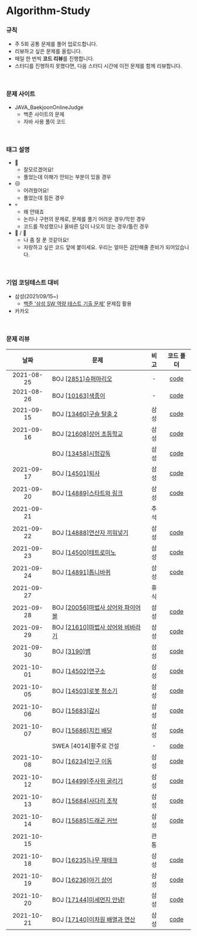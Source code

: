 # Algorithm-Study

### 규칙
* 주 5회 공통 문제를 풀어 업로드합니다.
* 리뷰하고 싶은 문제를 올립니다.
* 매일 한 번씩 **코드 리뷰**를 진행합니다.
* 스터디를 진행하지 못했다면, 다음 스터디 시간에 이전 문제를 함께 리뷰합니다.
<br>

### 문제 사이트
* JAVA_BaekjoonOnlineJudge
  * 백준 사이트의 문제
  * 자바 사용 풀이 코드
<br>

### 태그 설명
* 🤪
  * 잘모르겠어요!
  * 풀었는데 이해가 안되는 부분이 있을 경우
* 😒
  * 어려웠어요!
  * 풀었는데 힘든 경우
* 💀
  * 왜 안돼죠
  * 논리나 구현의 문제로, 문제를 풀기 어려운 경우/막힌 경우
  * 코드를 작성했으나 올바른 답이 나오지 않는 경우/틀린 경우
* 👑 / 💐
  * 나 좀 잘 푼 것같아요!
  * 자랑하고 싶은 코드 앞에 붙이세요. 우리는 얼마든 감탄해줄 준비가 되어있습니다.
<br>

### 기업 코딩테스트 대비
* 삼성(2021/09/15~)
  * [백준 '삼성 SW 역량 테스트 기출 문제'](https://www.acmicpc.net/workbook/view/1152) 문제집 활용
* 카카오
<br>
 
### 문제 리뷰
<!--|2021-10-00|BOJ [[]](https://www.acmicpc.net/problem/)|||-->
|날짜|문제|비고|코드 폴더|
|:---:|-------------------------------------------------------------------------------------------------------------------|:----------:|:------------:|
|2021-08-25|BOJ [[2851]슈퍼마리오](https://www.acmicpc.net/problem/2851)|-|[code](https://github.com/jeomn/Algorithm-Study/tree/main/JAVA_BaekjoonOnlineJudge/%EA%B5%AC%ED%98%84/%5B2851%5D%EC%8A%88%ED%8D%BC%EB%A7%88%EB%A6%AC%EC%98%A4)|
|2021-08-26|BOJ [[10163]색종이](https://www.acmicpc.net/problem/10163)|-|[code](https://github.com/jeomn/Algorithm-Study/tree/main/JAVA_BaekjoonOnlineJudge/%EA%B5%AC%ED%98%84/%5B10163%5D%EC%83%89%EC%A2%85%EC%9D%B4)|
|2021-09-15|BOJ [[13460]구슬 탈출 2](https://www.acmicpc.net/problem/13460)|삼성|[code](https://github.com/jeomn/Algorithm-Study/tree/main/JAVA_BaekjoonOnlineJudge/%EC%82%BC%EC%84%B1%20SW%20%EC%97%AD%EB%9F%89%20%ED%85%8C%EC%8A%A4%ED%8A%B8%20%EA%B8%B0%EC%B6%9C%20%EB%AC%B8%EC%A0%9C/%5B13460%5D%EA%B5%AC%EC%8A%AC%20%ED%83%88%EC%B6%9C%202)|
|2021-09-16|BOJ [[21608]상어 초등학교](https://www.acmicpc.net/problem/21608)|삼성|[code](https://github.com/jeomn/Algorithm-Study/tree/main/JAVA_BaekjoonOnlineJudge/%EC%82%BC%EC%84%B1%20SW%20%EC%97%AD%EB%9F%89%20%ED%85%8C%EC%8A%A4%ED%8A%B8%20%EA%B8%B0%EC%B6%9C%20%EB%AC%B8%EC%A0%9C/%5B21608%5D%EC%83%81%EC%96%B4%20%EC%B4%88%EB%93%B1%ED%95%99%EA%B5%90)|
||BOJ [[13458]시험감독](https://www.acmicpc.net/problem/13458)|삼성|[code](https://github.com/jeomn/Algorithm-Study/tree/main/JAVA_BaekjoonOnlineJudge/%EC%82%BC%EC%84%B1%20SW%20%EC%97%AD%EB%9F%89%20%ED%85%8C%EC%8A%A4%ED%8A%B8%20%EA%B8%B0%EC%B6%9C%20%EB%AC%B8%EC%A0%9C/%5B13458%5D%EC%8B%9C%ED%97%98%20%EA%B0%90%EB%8F%85)|
|2021-09-17|BOJ [[14501]퇴사](https://www.acmicpc.net/problem/14501)|삼성|[code](https://github.com/jeomn/Algorithm-Study/tree/main/JAVA_BaekjoonOnlineJudge/%EC%82%BC%EC%84%B1%20SW%20%EC%97%AD%EB%9F%89%20%ED%85%8C%EC%8A%A4%ED%8A%B8%20%EA%B8%B0%EC%B6%9C%20%EB%AC%B8%EC%A0%9C/%5B14501%5D%ED%87%B4%EC%82%AC)|
|2021-09-20|BOJ [[14889]스타트와 링크](https://www.acmicpc.net/problem/14889)|삼성|[code](https://github.com/jeomn/Algorithm-Study/tree/main/JAVA_BaekjoonOnlineJudge/%EC%82%BC%EC%84%B1%20SW%20%EC%97%AD%EB%9F%89%20%ED%85%8C%EC%8A%A4%ED%8A%B8%20%EA%B8%B0%EC%B6%9C%20%EB%AC%B8%EC%A0%9C/%5B14889%5D%EC%8A%A4%ED%83%80%ED%8A%B8%EC%99%80%20%EB%A7%81%ED%81%AC)|
|2021-09-21||추석||
|2021-09-22|BOJ [[14888]연산자 끼워넣기](https://www.acmicpc.net/problem/14888)|삼성|[code](https://github.com/jeomn/Algorithm-Study/tree/main/JAVA_BaekjoonOnlineJudge/%EC%82%BC%EC%84%B1%20SW%20%EC%97%AD%EB%9F%89%20%ED%85%8C%EC%8A%A4%ED%8A%B8%20%EA%B8%B0%EC%B6%9C%20%EB%AC%B8%EC%A0%9C/%5B14888%5D%EC%97%B0%EC%82%B0%EC%9E%90%20%EB%81%BC%EC%9B%8C%EB%84%A3%EA%B8%B0)|
|2021-09-23|BOJ [[14500]테트로미노](https://www.acmicpc.net/problem/14500)|삼성|[code](https://github.com/jeomn/Algorithm-Study/tree/main/JAVA_BaekjoonOnlineJudge/%EC%82%BC%EC%84%B1%20SW%20%EC%97%AD%EB%9F%89%20%ED%85%8C%EC%8A%A4%ED%8A%B8%20%EA%B8%B0%EC%B6%9C%20%EB%AC%B8%EC%A0%9C/%5B14500%5D%ED%85%8C%ED%8A%B8%EB%A1%9C%EB%AF%B8%EB%85%B8)|
|2021-09-24|BOJ [[14891]톱니바퀴](https://www.acmicpc.net/problem/14891)|삼성|[code](https://github.com/jeomn/Algorithm-Study/tree/main/JAVA_BaekjoonOnlineJudge/%EC%82%BC%EC%84%B1%20SW%20%EC%97%AD%EB%9F%89%20%ED%85%8C%EC%8A%A4%ED%8A%B8%20%EA%B8%B0%EC%B6%9C%20%EB%AC%B8%EC%A0%9C/%5B14891%5D%ED%86%B1%EB%8B%88%EB%B0%94%ED%80%B4)|
|2021-09-27||휴식||
|2021-09-28|BOJ [[20056]마법사 상어와 파이어볼](https://www.acmicpc.net/problem/20056)|삼성|[code](https://github.com/jeomn/Algorithm-Study/tree/main/JAVA_BaekjoonOnlineJudge/%EC%82%BC%EC%84%B1%20SW%20%EC%97%AD%EB%9F%89%20%ED%85%8C%EC%8A%A4%ED%8A%B8%20%EA%B8%B0%EC%B6%9C%20%EB%AC%B8%EC%A0%9C/%5B20056%5D%EB%A7%88%EB%B2%95%EC%82%AC%EC%83%81%EC%96%B4%EC%99%80%20%ED%8C%8C%EC%9D%B4%EC%96%B4%EB%B3%BC)|
|2021-09-29|BOJ [[21610]마법사 상어와 비바라기](https://www.acmicpc.net/problem/21610)|삼성|[code](https://github.com/jeomn/Algorithm-Study/tree/main/JAVA_BaekjoonOnlineJudge/%EC%82%BC%EC%84%B1%20SW%20%EC%97%AD%EB%9F%89%20%ED%85%8C%EC%8A%A4%ED%8A%B8%20%EA%B8%B0%EC%B6%9C%20%EB%AC%B8%EC%A0%9C/%5B21610%5D%EB%A7%88%EB%B2%95%EC%82%AC%20%EC%83%81%EC%96%B4%EC%99%80%20%EB%B9%84%EB%B0%94%EB%9D%BC%EA%B8%B0)|
|2021-09-30|BOJ [[3190]뱀](https://www.acmicpc.net/problem/3190)|삼성|[code](https://github.com/jeomn/Algorithm-Study/tree/main/JAVA_BaekjoonOnlineJudge/%EC%82%BC%EC%84%B1%20SW%20%EC%97%AD%EB%9F%89%20%ED%85%8C%EC%8A%A4%ED%8A%B8%20%EA%B8%B0%EC%B6%9C%20%EB%AC%B8%EC%A0%9C/%5B3190%5D%EB%B1%80)|
|2021-10-01|BOJ [[14502]연구소](https://www.acmicpc.net/problem/14502)|삼성|[code](https://github.com/jeomn/Algorithm-Study/tree/main/JAVA_BaekjoonOnlineJudge/%EC%82%BC%EC%84%B1%20SW%20%EC%97%AD%EB%9F%89%20%ED%85%8C%EC%8A%A4%ED%8A%B8%20%EA%B8%B0%EC%B6%9C%20%EB%AC%B8%EC%A0%9C/%5B14502%5D%EC%97%B0%EA%B5%AC%EC%86%8C)|
|2021-10-05|BOJ [[14503]로봇 청소기](https://www.acmicpc.net/problem/14503)|삼성|[code](https://github.com/jeomn/Algorithm-Study/tree/main/JAVA_BaekjoonOnlineJudge/%EC%82%BC%EC%84%B1%20SW%20%EC%97%AD%EB%9F%89%20%ED%85%8C%EC%8A%A4%ED%8A%B8%20%EA%B8%B0%EC%B6%9C%20%EB%AC%B8%EC%A0%9C/%5B14503%5D%EB%A1%9C%EB%B4%87%20%EC%B2%AD%EC%86%8C%EA%B8%B0)|
|2021-10-06|BOJ [[15683]감시](https://www.acmicpc.net/problem/15683)|삼성|[code](https://github.com/jeomn/Algorithm-Study/tree/main/JAVA_BaekjoonOnlineJudge/%EC%82%BC%EC%84%B1%20SW%20%EC%97%AD%EB%9F%89%20%ED%85%8C%EC%8A%A4%ED%8A%B8%20%EA%B8%B0%EC%B6%9C%20%EB%AC%B8%EC%A0%9C/%5B15683%5D%EA%B0%90%EC%8B%9C)|
|2021-10-07|BOJ [[15686]치킨 배달](https://www.acmicpc.net/problem/15686)|삼성|[code](https://github.com/jeomn/Algorithm-Study/tree/main/JAVA_BaekjoonOnlineJudge/%EC%82%BC%EC%84%B1%20SW%20%EC%97%AD%EB%9F%89%20%ED%85%8C%EC%8A%A4%ED%8A%B8%20%EA%B8%B0%EC%B6%9C%20%EB%AC%B8%EC%A0%9C/%5B15686%5D%EC%B9%98%ED%82%A8%20%EB%B0%B0%EB%8B%AC)|
||SWEA [4014]활주로 건설|-|[code](https://github.com/jeomn/Algorithm-Study/tree/main/JAVA_SWExpertAcademy/%EB%AA%A8%EC%9D%98%20SW%20%EC%97%AD%EB%9F%89%20%ED%85%8C%EC%8A%A4%ED%8A%B8/%5B4014%5D%ED%99%9C%EC%A3%BC%EB%A1%9C%20%EA%B1%B4%EC%84%A4)|
|2021-10-08|BOJ [[16234]인구 이동](https://www.acmicpc.net/problem/16234)|삼성|[code](https://github.com/jeomn/Algorithm-Study/tree/main/JAVA_BaekjoonOnlineJudge/%EC%82%BC%EC%84%B1%20SW%20%EC%97%AD%EB%9F%89%20%ED%85%8C%EC%8A%A4%ED%8A%B8%20%EA%B8%B0%EC%B6%9C%20%EB%AC%B8%EC%A0%9C/%5B16234%5D%EC%9D%B8%EA%B5%AC%EC%9D%B4%EB%8F%99)|
|2021-10-12|BOJ [[14499]주사위 굴리기](https://www.acmicpc.net/problem/14499)|삼성|[code](https://github.com/jeomn/Algorithm-Study/tree/main/JAVA_BaekjoonOnlineJudge/%EC%82%BC%EC%84%B1%20SW%20%EC%97%AD%EB%9F%89%20%ED%85%8C%EC%8A%A4%ED%8A%B8%20%EA%B8%B0%EC%B6%9C%20%EB%AC%B8%EC%A0%9C/%5B14499%5D%EC%A3%BC%EC%82%AC%EC%9C%84%20%EA%B5%B4%EB%A6%AC%EA%B8%B0)|
|2021-10-13|BOJ [[15684]사다리 조작](https://www.acmicpc.net/problem/15684)|삼성|[code](https://github.com/jeomn/Algorithm-Study/tree/main/JAVA_BaekjoonOnlineJudge/%EC%82%BC%EC%84%B1%20SW%20%EC%97%AD%EB%9F%89%20%ED%85%8C%EC%8A%A4%ED%8A%B8%20%EA%B8%B0%EC%B6%9C%20%EB%AC%B8%EC%A0%9C/%5B15684%5D%EC%82%AC%EB%8B%A4%EB%A6%AC%20%EC%A1%B0%EC%9E%91)|
|2021-10-14|BOJ [[15685]드래곤 커브](https://www.acmicpc.net/problem/15685)|삼성|[code](https://github.com/jeomn/Algorithm-Study/tree/main/JAVA_BaekjoonOnlineJudge/%EC%82%BC%EC%84%B1%20SW%20%EC%97%AD%EB%9F%89%20%ED%85%8C%EC%8A%A4%ED%8A%B8%20%EA%B8%B0%EC%B6%9C%20%EB%AC%B8%EC%A0%9C/%5B15685%5D%EB%93%9C%EB%9E%98%EA%B3%A4%20%EC%BB%A4%EB%B8%8C)|
|2021-10-15||관통||
|2021-10-18|BOJ [[16235]나무 재테크](https://www.acmicpc.net/problem/16235)|삼성|[code](https://github.com/jeomn/Algorithm-Study/tree/main/JAVA_BaekjoonOnlineJudge/%EC%82%BC%EC%84%B1%20SW%20%EC%97%AD%EB%9F%89%20%ED%85%8C%EC%8A%A4%ED%8A%B8%20%EA%B8%B0%EC%B6%9C%20%EB%AC%B8%EC%A0%9C/%5B16235%5D%EB%82%98%EB%AC%B4%20%EC%9E%AC%ED%85%8C%ED%81%AC)|
|2021-10-19|BOJ [[16236]아기 상어](https://www.acmicpc.net/problem/16236)|삼성|[code](https://github.com/jeomn/Algorithm-Study/tree/main/JAVA_BaekjoonOnlineJudge/%EC%82%BC%EC%84%B1%20SW%20%EC%97%AD%EB%9F%89%20%ED%85%8C%EC%8A%A4%ED%8A%B8%20%EA%B8%B0%EC%B6%9C%20%EB%AC%B8%EC%A0%9C/%5B16236%5D%EC%95%84%EA%B8%B0%EC%83%81%EC%96%B4)|
|2021-10-20|BOJ [[17144]미세먼지 안녕!](https://www.acmicpc.net/problem/17144)|삼성|[code](https://github.com/jeomn/Algorithm-Study/tree/main/JAVA_BaekjoonOnlineJudge/%EC%82%BC%EC%84%B1%20SW%20%EC%97%AD%EB%9F%89%20%ED%85%8C%EC%8A%A4%ED%8A%B8%20%EA%B8%B0%EC%B6%9C%20%EB%AC%B8%EC%A0%9C/%5B17144%5D%EB%AF%B8%EC%84%B8%EB%A8%BC%EC%A7%80%20%EC%95%88%EB%85%95!)|
|2021-10-21|BOJ [[17140]이차원 배열과 연산](https://www.acmicpc.net/problem/)|삼성|[code](https://github.com/jeomn/Algorithm-Study/tree/main/JAVA_BaekjoonOnlineJudge/%EC%82%BC%EC%84%B1%20SW%20%EC%97%AD%EB%9F%89%20%ED%85%8C%EC%8A%A4%ED%8A%B8%20%EA%B8%B0%EC%B6%9C%20%EB%AC%B8%EC%A0%9C/%5B17140%5D%EC%9D%B4%EC%B0%A8%EC%9B%90%20%EB%B0%B0%EC%97%B4%EA%B3%BC%20%EC%97%B0%EC%82%B0)|
